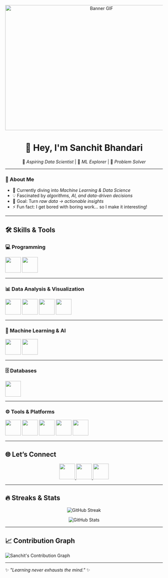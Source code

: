 <p align="center">
  <img src="gif.gif" alt="Banner GIF" width="600px" height="400px" />
</p>

<div align="center">

# 👋 Hey, I'm Sanchit Bhandari  

🚀 *Aspiring Data Scientist* | 🤖 *ML Explorer* | 🧩 *Problem Solver*  

</div>

---

### 🌟 About Me  
- 🔭 Currently diving into *Machine Learning & Data Science*  
- 💡 Fascinated by *algorithms, AI, and data-driven decisions*  
- 🎯 Goal: Turn *raw data → actionable insights*  
- ⚡ Fun fact: I get bored with boring work… so I make it interesting!  

---

## 🛠️ Skills & Tools  

### 💻 Programming  
<p>
  <img src="https://cdn.jsdelivr.net/gh/devicons/devicon/icons/java/java-original.svg" width="50"/> 
  <img src="https://cdn.jsdelivr.net/gh/devicons/devicon/icons/python/python-original.svg" width="50"/> 
</p>

---

### 📊 Data Analysis & Visualization  
<p>
  <img src="https://cdn.jsdelivr.net/gh/devicons/devicon/icons/numpy/numpy-original.svg" width="50"/> 
  <img src="https://cdn.jsdelivr.net/gh/devicons/devicon/icons/pandas/pandas-original.svg" width="50"/> 
  <img src="https://matplotlib.org/_static/logo2_compressed.svg" width="50"/> 
  <img src="https://seaborn.pydata.org/_images/logo-mark-lightbg.svg" width="50"/> 
</p>

---

### 🤖 Machine Learning & AI  
<p>
  <img src="https://cdn.jsdelivr.net/gh/devicons/devicon/icons/tensorflow/tensorflow-original.svg" width="50"/> 
  <img src="https://scikit-learn.org/stable/_static/scikit-learn-logo-small.png" width="50"/> 
</p>

---

### 🗄️ Databases  
<p>
  <img src="https://cdn.jsdelivr.net/gh/devicons/devicon/icons/mysql/mysql-original.svg" width="50"/> 
</p>

---

### ⚙️ Tools & Platforms  
<p>
  <img src="https://cdn.jsdelivr.net/gh/devicons/devicon/icons/git/git-original.svg" width="50"/> 
  <img src="https://cdn.jsdelivr.net/gh/devicons/devicon/icons/github/github-original.svg" width="50"/> 
  <img src="https://cdn.jsdelivr.net/gh/devicons/devicon/icons/vscode/vscode-original.svg" width="50"/> 
  <img src="https://cdn.jsdelivr.net/gh/devicons/devicon/icons/jupyter/jupyter-original.svg" width="50"/> 
  <img src="https://colab.research.google.com/img/colab_favicon_256px.png" width="50"/> 
</p>

---

## 🌐 Let’s Connect  

<p align="center">
  <a href="https://www.linkedin.com/in/sanchit-bhandari">
    <img src="https://cdn.jsdelivr.net/gh/devicons/devicon/icons/linkedin/linkedin-original.svg" width="50"/>
  </a>
  <a href="mailto:sanchitbhandari1901@gmail.com">
    <img src="https://upload.wikimedia.org/wikipedia/commons/4/4e/Gmail_Icon.png" width="50"/>
  </a>
  <a href="https://leetcode.com/u/SanchitBhandari/">
    <img src="https://upload.wikimedia.org/commons/1/19/LeetCode_logo_black.png" width="50"/>
  </a>
</p>

---

## 🔥 Streaks & Stats  

<p align="center">
  <img src="https://streak-stats.demolab.com?user=SanchitBhandari&theme=radical&hide_border=true" alt="GitHub Streak"/>
</p>

<p align="center">
  <img src="https://github-readme-stats.vercel.app/api?username=SanchitBhandari&show_icons=true&theme=radical&hide_border=true" alt="GitHub Stats"/>
</p>


---

## 📈 Contribution Graph  
![Sanchit's Contribution Graph](https://github-readme-activity-graph.vercel.app/graph?username=SanchitBhandari&theme=radical)  

---


✨ *"Learning never exhausts the mind."* ✨  
